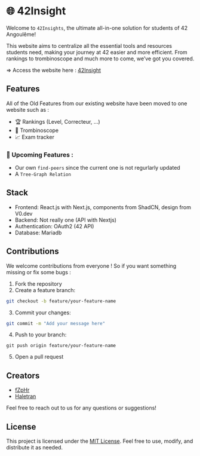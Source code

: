 # 🌐 42Insight

Welcome to ```42Insights```, the ultimate all-in-one solution for students of 42 Angoulême! 

This website aims to centralize all the essential tools and resources students need, making your journey at 42 easier and more efficient. From rankings to trombinoscope and much more to come, we’ve got you covered.

=> Access the website here : [42Insight](https://www.42insight.tech/)

## Features

All of the Old Features from our existing website have been moved to one website such as :

- 🏆 Rankings (Level, Correcteur, ...)
- 👥 Trombinoscope
- 📈 Exam tracker

### 🚀 Upcoming Features : 

- Our own ``find-peers`` since the current one is not regurlarly updated
- A ```Tree-Graph Relation```

## Stack

- Frontend: React.js with Next.js, components from ShadCN, design from V0.dev
- Backend: Not really one (API with Nextjs)
- Authentication: OAuth2 (42 API)
- Database: Mariadb

## Contributions

We welcome contributions from everyone ! So if you want something missing or fix some bugs : 

1. Fork the repository
2. Create a feature branch:
```bash
git checkout -b feature/your-feature-name
```
3. Commit your changes:
```bash
git commit -m "Add your message here"
```
4. Push to your branch:
```
git push origin feature/your-feature-name
```
5. Open a pull request

## Creators

- [fZpHr](https://github.com/fZpHr)
- [Haletran](https://github.com/Haletran)

Feel free to reach out to us for any questions or suggestions!

## License

This project is licensed under the [MIT License](LICENSE). Feel free to use, modify, and distribute it as needed.
